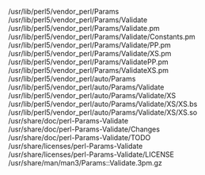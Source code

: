 /usr/lib/perl5/vendor\_perl/Params  
/usr/lib/perl5/vendor\_perl/Params/Validate  
/usr/lib/perl5/vendor\_perl/Params/Validate.pm  
/usr/lib/perl5/vendor\_perl/Params/Validate/Constants.pm  
/usr/lib/perl5/vendor\_perl/Params/Validate/PP.pm  
/usr/lib/perl5/vendor\_perl/Params/Validate/XS.pm  
/usr/lib/perl5/vendor\_perl/Params/ValidatePP.pm  
/usr/lib/perl5/vendor\_perl/Params/ValidateXS.pm  
/usr/lib/perl5/vendor\_perl/auto/Params  
/usr/lib/perl5/vendor\_perl/auto/Params/Validate  
/usr/lib/perl5/vendor\_perl/auto/Params/Validate/XS  
/usr/lib/perl5/vendor\_perl/auto/Params/Validate/XS/XS.bs  
/usr/lib/perl5/vendor\_perl/auto/Params/Validate/XS/XS.so  
/usr/share/doc/perl-Params-Validate  
/usr/share/doc/perl-Params-Validate/Changes  
/usr/share/doc/perl-Params-Validate/TODO  
/usr/share/licenses/perl-Params-Validate  
/usr/share/licenses/perl-Params-Validate/LICENSE  
/usr/share/man/man3/Params::Validate.3pm.gz  
